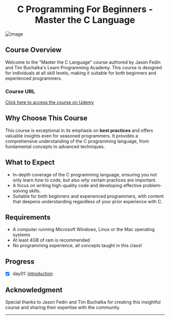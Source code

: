 
<div><h1 align="center">C Programming For Beginners - Master the C Language</h1></div>

![image](https://github.com/RanitManik/C-Bootcamp/assets/138437760/a95de62c-a00d-4ab3-beec-5e49009d2911)

## Course Overview

Welcome to the "Master the C Language" course authored by Jason Fedin and Tim Buchalka's Learn Programming Academy. This
course is designed for individuals at all skill levels, making it suitable for both beginners and experienced
programmers.

### Course URL

[Click here to access the course on Udemy](https://www.udemy.com/course/c-programming-for-beginners-/)

## Why Choose This Course

This course is exceptional in its emphasis on **best practices** and offers valuable insights even for seasoned
programmers. It provides a comprehensive understanding of the C programming language, from fundamental concepts to
advanced techniques.

## What to Expect

- In-depth coverage of the C programming language, ensuring you not only learn *how* to code, but also *why* certain
  practices are important.
- A focus on writing high-quality code and developing effective problem-solving skills.
- Suitable for both beginners and experienced programmers, with content that deepens understanding regardless of your
  prior experience with C.

## Requirements
- A computer running Microsoft Windows, Linux or the Mac operating systems
- At least 4GB of ram is recommended
- No programming experience, all concepts taught in this class!

## Progress
- [x] day01: [Introduction](#day01)

## Acknowledgment
Special thanks to Jason Fedin and Tim Buchalka for creating this insightful course and sharing their expertise with the community.

---